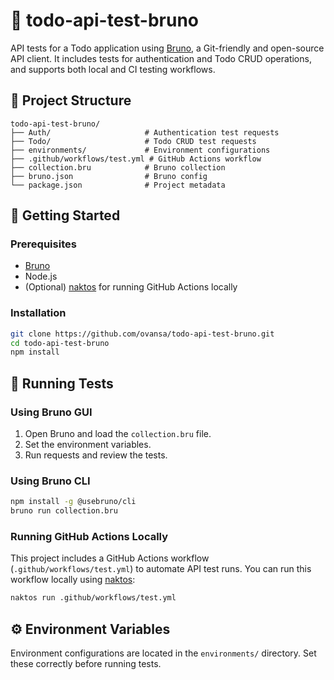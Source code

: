 # 🧪 todo-api-test-bruno

API tests for a Todo application using [Bruno](https://www.usebruno.com/), a Git-friendly and open-source API client. It includes tests for authentication and Todo CRUD operations, and supports both local and CI testing workflows.

## 📁 Project Structure

```
todo-api-test-bruno/
├── Auth/                     # Authentication test requests
├── Todo/                     # Todo CRUD test requests
├── environments/             # Environment configurations
├── .github/workflows/test.yml # GitHub Actions workflow
├── collection.bru            # Bruno collection
├── bruno.json                # Bruno config
└── package.json              # Project metadata
```

## 🚀 Getting Started

### Prerequisites

* [Bruno](https://www.usebruno.com/)
* Node.js
* (Optional) [naktos](https://github.com/naktos/naktos) for running GitHub Actions locally

### Installation

```bash
git clone https://github.com/ovansa/todo-api-test-bruno.git
cd todo-api-test-bruno
npm install
```

## 🧪 Running Tests

### Using Bruno GUI

1. Open Bruno and load the `collection.bru` file.
2. Set the environment variables.
3. Run requests and review the tests.

### Using Bruno CLI

```bash
npm install -g @usebruno/cli
bruno run collection.bru
```

### Running GitHub Actions Locally

This project includes a GitHub Actions workflow (`.github/workflows/test.yml`) to automate API test runs. You can run this workflow locally using [naktos](https://github.com/naktos/naktos):

```bash
naktos run .github/workflows/test.yml
```

## ⚙️ Environment Variables

Environment configurations are located in the `environments/` directory. Set these correctly before running tests.
